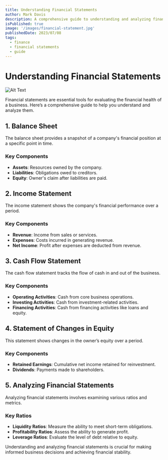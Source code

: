 ```yaml
---
title: Understanding Financial Statements
author: Mark Davis
description: A comprehensive guide to understanding and analyzing financial statements.
isPublished: true
image: '/images/financial-statement.jpg'
publishedDate: 2023/07/08
tags:
  - finance
  - financial statements
  - guide
---
```


# Understanding Financial Statements

![Alt Text](/images/financial-statement.jpg)

Financial statements are essential tools for evaluating the financial health of a business. Here’s a comprehensive guide to help you understand and analyze them.

## 1. Balance Sheet

The balance sheet provides a snapshot of a company's financial position at a specific point in time.

### Key Components

- **Assets**: Resources owned by the company.
- **Liabilities**: Obligations owed to creditors.
- **Equity**: Owner's claim after liabilities are paid.

## 2. Income Statement

The income statement shows the company's financial performance over a period.

### Key Components

- **Revenue**: Income from sales or services.
- **Expenses**: Costs incurred in generating revenue.
- **Net Income**: Profit after expenses are deducted from revenue.

## 3. Cash Flow Statement

The cash flow statement tracks the flow of cash in and out of the business.

### Key Components

- **Operating Activities**: Cash from core business operations.
- **Investing Activities**: Cash from investment-related activities.
- **Financing Activities**: Cash from financing activities like loans and equity.

## 4. Statement of Changes in Equity

This statement shows changes in the owner’s equity over a period.

### Key Components

- **Retained Earnings**: Cumulative net income retained for reinvestment.
- **Dividends**: Payments made to shareholders.

## 5. Analyzing Financial Statements

Analyzing financial statements involves examining various ratios and metrics.

### Key Ratios

- **Liquidity Ratios**: Measure the ability to meet short-term obligations.
- **Profitability Ratios**: Assess the ability to generate profit.
- **Leverage Ratios**: Evaluate the level of debt relative to equity.

Understanding and analyzing financial statements is crucial for making informed business decisions and achieving financial stability.
